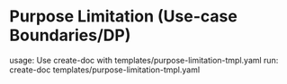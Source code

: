 # Purpose Limitation (Use-case Boundaries/DP)

usage: Use create-doc with templates/purpose-limitation-tmpl.yaml
run: create-doc templates/purpose-limitation-tmpl.yaml
